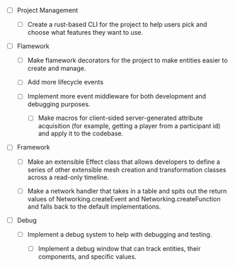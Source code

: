 - [ ] Project Management

  - [ ] Create a rust-based CLI for the project to help
        users pick and choose what features they want to use.

- [ ] Flamework

  - [ ] Make flamework decorators for the project to make
        entities easier to create and manage.

  - [ ] Add more lifecycle events

  - [ ] Implement more event middleware for both development
        and debugging purposes.

    - [ ] Make macros for client-sided server-generated attribute
          acquisition (for example, getting a player from a participant id)
          and apply it to the codebase.

- [ ] Framework

  - [ ] Make an extensible Effect class that allows developers to
        define a series of other extensible mesh creation and transformation
        classes across a read-only timeline.

  - [ ] Make a network handler that takes in a table and spits out the return values
        of Networking.createEvent and Networking.createFunction and falls back to
        the default implementations.

- [ ] Debug

  - [ ] Implement a debug system to help with debugging
        and testing.

    - [ ] Implement a debug window that can track
          entities, their components, and specific values.
